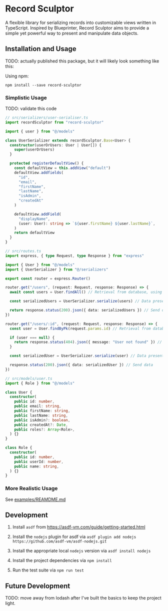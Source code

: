 # Record Sculptor

A flexible library for serializing records into customizable views written in TypeScript. Inspired by Blueprinter, Record Sculptor aims to provide a simple yet powerful way to present and manipulate data objects.

## Installation and Usage

TODO: actually published this package, but it will likely look something like this:

Using npm:

```
npm install --save record-sculptor
```

### Simplistic Usage

TODO: validate this code

```typescript
// src/serializers/user-serialiser.ts
import recordSculptor from "record-sculptor"

import { user } from "@/models"

class UserSerializer extends recordSculptor.Base<User> {
  constructor(userOrUsers: User | User[]) {
    super(userOrUsers)
  }

  protected registerDefaultView() {
    const defaultView = this.addView("default")
    defaultView.addfields(
      "id",
      "email",
      "firstName",
      "lastName",
      "isAdmin",
      "createdAt"
    )

    defaultView.addField(
      "displayName",
      (user: User): string => `${user.firstName} ${user.lastName}`,
    )
    return defaultView
  }
}
```

```typescript
// src/routes.ts
import express, { type Request, type Response } from "express"

import { User } from "@/models"
import { UserSerializer } from "@/serializers"

export const router = express.Router()

router.get("/users", (request: Request, response: Response) => {
  await const users = User.findAll() // Retrieval from database, using Sequelize in this example

  const serializedUsers = UserSerializer.serialize(users) // Data presentation/serialization

  return response.status(200).json({ data: serializedUsers }) // Send data
})

router.get("/users/:id", (request: Request, response: Response) => {
  const user = User.findByPk(request.params.id) // Retrieval from database, using Sequelize in this example

  if (user === null) {
    return response.status(404).json({ message: "User not found" }) // Handle errors
  }

  const serializedUser = UserSerializer.serialize(user) // Data presentation/serialization

  response.status(200).json({ data: serializedUser }) // Send data
})
```

```typescript
// src/models/user.ts
import { Role } from "@/models"

class User {
  constructor(
    public id: number,
    public email: string,
    public firstName: string,
    public lastName: string,
    public isAdmin?: boolean,
    public createdAt?: Date,
    public roles?: Array<Role>,
  ) {}
}
```

```typescript
class Role {
  constructor(
    public id: number,
    public userId: number,
    public name: string,
  ) {}
}
```

### More Realistic Usage

See [examples/REAMDME.md](./examples/REAMDME.md)

## Development

1. Install `asdf` from https://asdf-vm.com/guide/getting-started.html

2. Install the `nodejs` plugin for asdf via `asdf plugin add nodejs https://github.com/asdf-vm/asdf-nodejs.git`

3. Install the appropriate local `nodejs` version via `asdf install nodejs`

4. Install the project dependencies via `npm install`

5. Run the test suite via `npm run test`

## Future Development

TODO: move away from lodash after I've built the basics to keep the project light.
